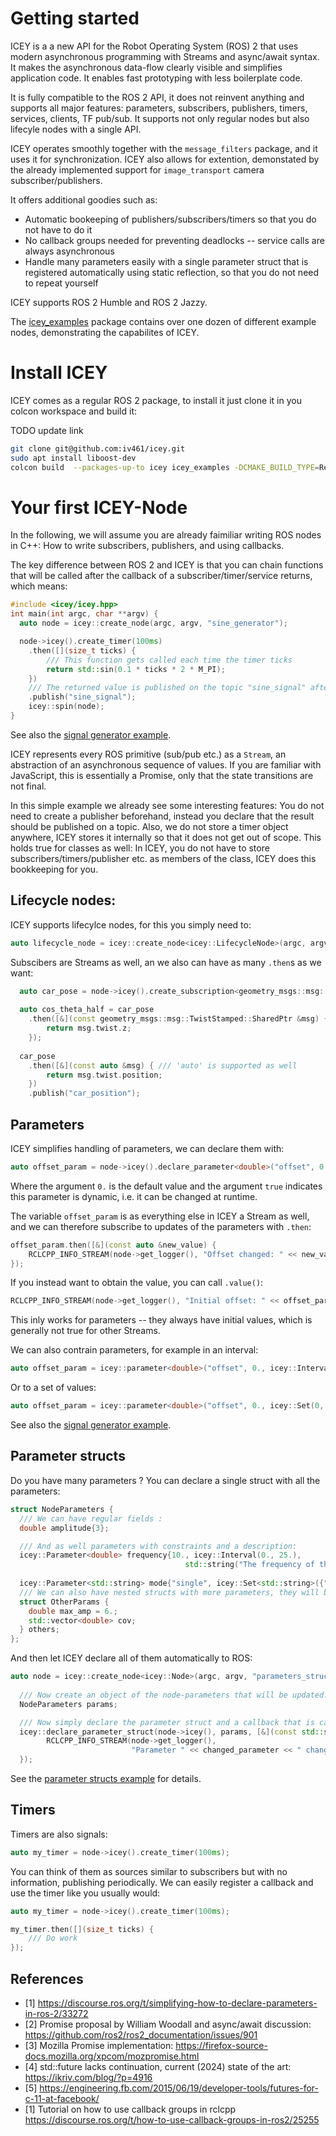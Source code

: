# Getting started

ICEY is a a new API for the Robot Operating System (ROS) 2 that uses modern asynchronous programming with Streams and async/await syntax. It makes the asynchronous data-flow clearly visible and simplifies application code. It enables fast prototyping with less boilerplate code.

It is fully compatible to the ROS 2 API, it does not reinvent anything and supports all major features: parameters, subscribers, publishers, timers, services, clients, TF pub/sub. It supports not only regular nodes but also lifecyle nodes with a single API. 

ICEY operates smoothly together with the  `message_filters` package, and it uses it for synchronization. ICEY also allows for extention, demonstated by the already implemented support for `image_transport` camera subscriber/publishers.

It offers additional goodies such as:
- Automatic bookeeping of publishers/subscribers/timers so that you do not have to do it 
- No callback groups needed for preventing deadlocks -- service calls are always asynchronous
- Handle many parameters easily with a single parameter struct that is registered automatically using static reflection, so that you do not need to repeat yourself

ICEY supports ROS 2 Humble and ROS 2 Jazzy.

The [icey_examples](../../icey_examples) package contains over one dozen of different example nodes, demonstrating the capabilites of ICEY.

# Install ICEY 

ICEY comes as a regular ROS 2 package, to install it just clone it in you colcon workspace and build it:

TODO update link 

```sh
git clone git@github.com:iv461/icey.git
sudo apt install liboost-dev
colcon build  --packages-up-to icey icey_examples -DCMAKE_BUILD_TYPE=Release
```


# Your first ICEY-Node 

In the following, we will assume you are already faimiliar writing ROS nodes in C++: How to write subscribers, publishers, and using callbacks. 

The key difference between ROS 2 and ICEY is that you can chain functions that will be called after the callback of a subscriber/timer/service returns, which means:

```cpp
#include <icey/icey.hpp>
int main(int argc, char **argv) {
  auto node = icey::create_node(argc, argv, "sine_generator");

  node->icey().create_timer(100ms)
    .then([](size_t ticks) {
        /// This function gets called each time the timer ticks
        return std::sin(0.1 * ticks * 2 * M_PI);
    })
    /// The returned value is published on the topic "sine_signal" after the timer ticked.
    .publish("sine_signal");
    icey::spin(node);
}
```

See also the [signal generator example](../../icey_examples/src/signal_generator.cpp).

ICEY represents every ROS primitive (sub/pub etc.) as a `Stream`, an abstraction of an asynchronous sequence of values. 
If you are familiar with JavaScript, this is essentially a Promise, only that the state transitions are not final.

In this simple example we already see some interesting features: You do not need to create a publisher beforehand, instead you declare that the result should be published on a topic. 
Also, we do not store a timer object anywhere, ICEY stores it internally so that it does not get out of scope. This holds true for classes as well: In ICEY, you do not have to store 
subscribers/timers/publisher etc. as members of the class, ICEY does this bookkeeping for you. 

## Lifecycle nodes: 

ICEY supports lifecylce nodes, for this you simply need to: 

```cpp
auto lifecycle_node = icey::create_node<icey::LifecycleNode>(argc, argv, "planner_node");
```

Subscibers are Streams as well, an we also can have as many `.then`s as we want:

```cpp
  auto car_pose = node->icey().create_subscription<geometry_msgs::msg::TwistStamped>("car_pose", 1);
  
  auto cos_theta_half = car_pose
	.then([&](const geometry_msgs::msg::TwistStamped::SharedPtr &msg) {
		return msg.twist.z;
	});
	
  car_pose
	.then([&](const auto &msg) { /// 'auto' is supported as well
		return msg.twist.position;
	})
	.publish("car_position");
```

## Parameters 

ICEY simplifies handling of parameters, we can declare them with:

```cpp
auto offset_param = node->icey().declare_parameter<double>("offset", 0.);
```

Where the argument `0.` is the default value and the argument `true` indicates this parameter is dynamic, i.e. it can be changed at runtime.

The variable `offset_param` is as everything else in ICEY a Stream as well, and we can therefore subscribe to updates of the parameters with `.then`:

```cpp
offset_param.then([&](const auto &new_value) {
	RCLCPP_INFO_STREAM(node->get_logger(), "Offset changed: " << new_value);
});
```
If you instead want to obtain the value, you can call `.value()`:

```cpp
RCLCPP_INFO_STREAM(node->get_logger(), "Initial offset: " << offset_param.value());
```
This inly works for parameters -- they always have initial values, which is generally not true for other Streams.

We can also contrain parameters, for example in an interval:
```cpp
auto offset_param = icey::parameter<double>("offset", 0., icey::Interval(0, 1));
```

Or to a set of values: 

```cpp
auto offset_param = icey::parameter<double>("offset", 0., icey::Set(0, 0.5, 1));
```

See also the [signal generator example](../../icey_examples/src/signal_generator.cpp). 

## Parameter structs 

Do you have many parameters ? 
You can declare a single struct with all the parameters: 

```cpp
struct NodeParameters {
  /// We can have regular fields :
  double amplitude{3};

  /// And as well parameters with constraints and a description:
  icey::Parameter<double> frequency{10., icey::Interval(0., 25.),
                                       std::string("The frequency of the sine")};
  
  icey::Parameter<std::string> mode{"single", icey::Set<std::string>({"single", "double", "pulse"})};
  /// We can also have nested structs with more parameters, they will be named others.max_amp, others.cov:
  struct OtherParams {
    double max_amp = 6.;
    std::vector<double> cov;
  } others;
};
```
And then let ICEY declare all of them automatically to ROS: 

```cpp
auto node = icey::create_node<icey::Node>(argc, argv, "parameters_struct_example");
  
  /// Now create an object of the node-parameters that will be updated:
  NodeParameters params;

  /// Now simply declare the parameter struct and a callback that is called when any field updates: 
  icey::declare_parameter_struct(node->icey(), params, [&](const std::string &changed_parameter) {
        RCLCPP_INFO_STREAM(node->get_logger(),
                           "Parameter " << changed_parameter << " changed");
  });
```

See the [parameter structs example](../../icey_examples/src/parameters_struct.cpp) for details.

## Timers 

Timers are also signals:

```cpp
auto my_timer = node->icey().create_timer(100ms);
```

You can think of them as sources similar to subscribers but with no information, publishing periodically. 
We can easily register a callback and use the timer like you usually would: 

```cpp
auto my_timer = node->icey().create_timer(100ms);

my_timer.then([](size_t ticks) {
    /// Do work
});
```

## References 

- [1] https://discourse.ros.org/t/simplifying-how-to-declare-parameters-in-ros-2/33272
- [2] Promise proposal by William Woodall and async/await discussion: https://github.com/ros2/ros2_documentation/issues/901
- [3] Mozilla Promise implementation: https://firefox-source-docs.mozilla.org/xpcom/mozpromise.html
- [4] std::future lacks continuation, current (2024) state of the art: https://ikriv.com/blog/?p=4916
- [5] https://engineering.fb.com/2015/06/19/developer-tools/futures-for-c-11-at-facebook/
- [1] Tutorial on how to use callback groups in rclcpp https://discourse.ros.org/t/how-to-use-callback-groups-in-ros2/25255
